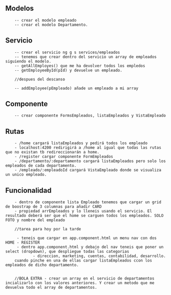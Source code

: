 ## Modelos

        -- crear el modelo empleado
        -- crear el modelo Departamento.

## Servicio

        -- crear el servicio ng g s services/empleados
        -- tenemos que crear dentro del servicio un array de empleados siguiendo el modelo.
        -- getAllEmployes() que me ha devolver todos los empledos
        -- getEmployeeById(pId) y devuelve un empleado.

        //despues del descanso

        -- addEmployee(pEmpleado) añade un empleado a mi array

## Componente

        -- crear componente FormsEmpleados, listaEmpleados y VistaEmpleado

## Rutas

        - /home cargará listaEmpleados y pedirá todos los empleado
        - localhost:4200 redirigirá a /home al igual que todas las rutas que no existan tb redireccionarán a home.
        - /register cargar componente FormEmpleados
        - /departamento/:departamento cargará listaEmpleados pero solo los empleados de cada departamento.
        - /empleado/:empleadoId cargará VistaEmpleado donde se visualiza un unico empleado.

## Funcionalidad

        - dentro de componente lista Empleado tenemos que cargar un grid de boostrap de 3 columnas para añadir CARD
        - propiedad arrEmpleados y lo lleneis usando el servicio. El resultado deberá ser que el home se carguen todos los empleados. SOLO FOTO y nombre del empleado

        //tarea para hoy por la tarde

         - teneis que cargar en app.component.html un menu nav con dos HOME - REGISTER 
         - dentro app.component.html y debajo del nav teneis que poner un select (dropdown), que despliegue todas las categorias
                - direccion, marketing, cuentas, contabilidad, desarrollo.
        cuando pinche en una de ellas cargar listaEmpleados ccon los empleados de dicho departamento.


        //BOLA EXTRA - crear un array en el servicio de departamentos incializarlo con los valores anteriores. Y crear un metodo que me devuelva todo el array de departamentos.









